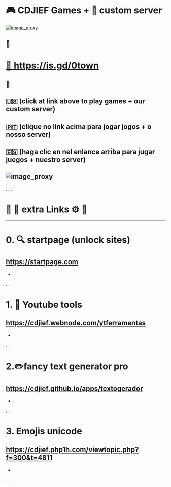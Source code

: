 # 🎮 CDJIEF Games + 🍎 custom server 

<a href="http://cdjief.ooguy.com:8090/">![image_proxy](https://i.postimg.cc/1XRFz5d1/cdjieftown.png)</a>


📌 
--------------

<body>
 <h1><a href="https://0123jogos.webnode.com" rel="nofollow" target="_blank">🔗 https://is.gd/0town</a></h1>
 </body>

📌 
--------------


🇺🇸  (click at link above to play games + our custom server) 
-
🇵🇹  (clique no link acima para jogar jogos + o nosso server) 
-
🇪🇸  (haga clic en nel enlance arriba para jugar juegos + nuestro server)
-


 ![image_proxy](https://i.postimg.cc/kM8ZdK8s/gtl.png)
 -
 .
 .
 .
 #  <h1>🔗 🦜 extra Links ⚙️ 🔨</h1>
 ----------------
 
# 0. 🔍 startpage (unlock sites)
https://startpage.com
-
-
.
.
# 1. 🎈 Youtube tools
https://cdjief.webnode.com/ytferramentas
-
-
.
.
# 2.✏️fancy text generator pro
https://cdjief.github.io/apps/textogerador
-
-
.
.
# 3. Emojis unicode
https://cdjief.php1h.com/viewtopic.php?f=300&t=4811
-
-
.
.

